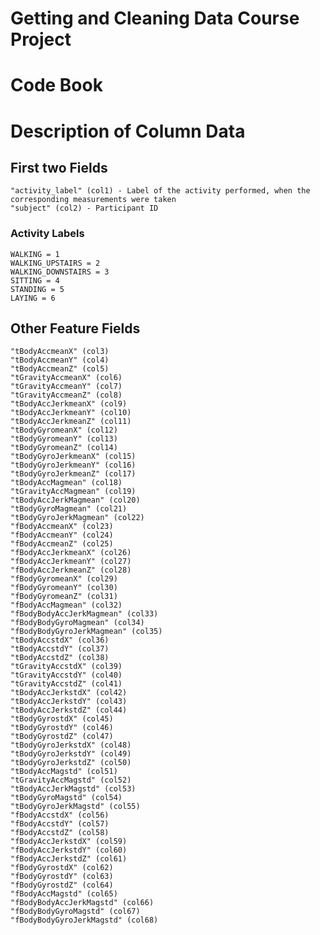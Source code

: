 # Getting and Cleaning Data Course Project #
# Code Book #

# Description of Column Data #

## First two Fields ##

    "activity_label" (col1) - Label of the activity performed, when the corresponding measurements were taken
    "subject" (col2) - Participant ID

### Activity Labels ###

    WALKING = 1
    WALKING_UPSTAIRS = 2
    WALKING_DOWNSTAIRS = 3
    SITTING = 4
    STANDING = 5
    LAYING = 6

## Other Feature Fields ##

    "tBodyAccmeanX" (col3)
    "tBodyAccmeanY" (col4)
    "tBodyAccmeanZ" (col5)
    "tGravityAccmeanX" (col6)
    "tGravityAccmeanY" (col7)
    "tGravityAccmeanZ" (col8)
    "tBodyAccJerkmeanX" (col9)
    "tBodyAccJerkmeanY" (col10)
    "tBodyAccJerkmeanZ" (col11)
    "tBodyGyromeanX" (col12)
    "tBodyGyromeanY" (col13)
    "tBodyGyromeanZ" (col14)
    "tBodyGyroJerkmeanX" (col15)
    "tBodyGyroJerkmeanY" (col16)
    "tBodyGyroJerkmeanZ" (col17)
    "tBodyAccMagmean" (col18)
    "tGravityAccMagmean" (col19)
    "tBodyAccJerkMagmean" (col20)
    "tBodyGyroMagmean" (col21)
    "tBodyGyroJerkMagmean" (col22)
    "fBodyAccmeanX" (col23)
    "fBodyAccmeanY" (col24)
    "fBodyAccmeanZ" (col25)
    "fBodyAccJerkmeanX" (col26)
    "fBodyAccJerkmeanY" (col27)
    "fBodyAccJerkmeanZ" (col28)
    "fBodyGyromeanX" (col29)
    "fBodyGyromeanY" (col30)
    "fBodyGyromeanZ" (col31)
    "fBodyAccMagmean" (col32)
    "fBodyBodyAccJerkMagmean" (col33)
    "fBodyBodyGyroMagmean" (col34)
    "fBodyBodyGyroJerkMagmean" (col35)
    "tBodyAccstdX" (col36)
    "tBodyAccstdY" (col37)
    "tBodyAccstdZ" (col38)
    "tGravityAccstdX" (col39)
    "tGravityAccstdY" (col40)
    "tGravityAccstdZ" (col41)
    "tBodyAccJerkstdX" (col42)
    "tBodyAccJerkstdY" (col43)
    "tBodyAccJerkstdZ" (col44)
    "tBodyGyrostdX" (col45)
    "tBodyGyrostdY" (col46)
    "tBodyGyrostdZ" (col47)
    "tBodyGyroJerkstdX" (col48)
    "tBodyGyroJerkstdY" (col49)
    "tBodyGyroJerkstdZ" (col50)
    "tBodyAccMagstd" (col51)
    "tGravityAccMagstd" (col52)
    "tBodyAccJerkMagstd" (col53)
    "tBodyGyroMagstd" (col54)
    "tBodyGyroJerkMagstd" (col55)
    "fBodyAccstdX" (col56)
    "fBodyAccstdY" (col57)
    "fBodyAccstdZ" (col58)
    "fBodyAccJerkstdX" (col59)
    "fBodyAccJerkstdY" (col60)
    "fBodyAccJerkstdZ" (col61)
    "fBodyGyrostdX" (col62)
    "fBodyGyrostdY" (col63)
    "fBodyGyrostdZ" (col64)
    "fBodyAccMagstd" (col65)
    "fBodyBodyAccJerkMagstd" (col66)
    "fBodyBodyGyroMagstd" (col67)
    "fBodyBodyGyroJerkMagstd" (col68)